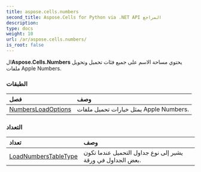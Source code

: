 ```yaml
---
title: aspose.cells.numbers
second_title: Aspose.Cells for Python via .NET API المراجع
description:
type: docs
weight: 10
url: /ar/aspose.cells.numbers/
is_root: false
---
```

 ال**Aspose.Cells.Numbers** يحتوي مساحة الاسم على جميع فئات تحميل وتحويل ملفات Apple Numbers.

###  الطبقات
| فصل| وصف|
| :- | :- |
| [NumbersLoadOptions](/cells/python-net/ar/aspose.cells.numbers/numbersloadoptions) | يمثل خيارات تحميل ملفات Apple Numbers.|


###  التعداد
|تعداد| وصف|
| :- | :- |
| [LoadNumbersTableType](/cells/python-net/ar/aspose.cells.numbers/loadnumberstabletype) |يشير إلى نوع جداول التحميل عندما تكون بعض الجداول في ورقة.|


